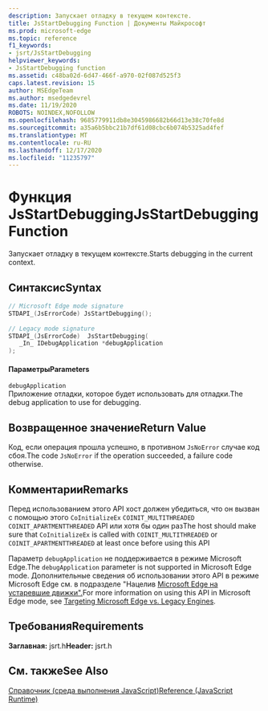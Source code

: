 ```yaml
---
description: Запускает отладку в текущем контексте.
title: JsStartDebugging Function | Документы Майкрософт
ms.prod: microsoft-edge
ms.topic: reference
f1_keywords:
- jsrt/JsStartDebugging
helpviewer_keywords:
- JsStartDebugging function
ms.assetid: c48ba02d-6d47-466f-a970-02f087d525f3
caps.latest.revision: 15
author: MSEdgeTeam
ms.author: msedgedevrel
ms.date: 11/19/2020
ROBOTS: NOINDEX,NOFOLLOW
ms.openlocfilehash: 9685779911db8e3045986682b66d13e38c70fe8d
ms.sourcegitcommit: a35a6b5bbc21b7df61d08cbc6b074b5325ad4fef
ms.translationtype: MT
ms.contentlocale: ru-RU
ms.lasthandoff: 12/17/2020
ms.locfileid: "11235797"
---
```

# <span data-ttu-id="3f9c7-103">Функция JsStartDebugging</span><span class="sxs-lookup"><span data-stu-id="3f9c7-103">JsStartDebugging Function</span></span>

<span data-ttu-id="3f9c7-104">Запускает отладку в текущем контексте.</span><span class="sxs-lookup"><span data-stu-id="3f9c7-104">Starts debugging in the current context.</span></span>  
  
## <span data-ttu-id="3f9c7-105">Синтаксис</span><span class="sxs-lookup"><span data-stu-id="3f9c7-105">Syntax</span></span>  
  
```cpp  
// Microsoft Edge mode signature  
STDAPI_(JsErrorCode) JsStartDebugging();  
  
// Legacy mode signature  
STDAPI_(JsErrorCode)  JsStartDebugging(  
   _In_ IDebugApplication *debugApplication  
);  
```  
  
#### <span data-ttu-id="3f9c7-106">Параметры</span><span class="sxs-lookup"><span data-stu-id="3f9c7-106">Parameters</span></span>  
 `debugApplication`  
 <span data-ttu-id="3f9c7-107">Приложение отладки, которое будет использовать для отладки.</span><span class="sxs-lookup"><span data-stu-id="3f9c7-107">The debug application to use for debugging.</span></span>  
  
## <span data-ttu-id="3f9c7-108">Возвращенное значение</span><span class="sxs-lookup"><span data-stu-id="3f9c7-108">Return Value</span></span>  
 <span data-ttu-id="3f9c7-109">Код, если операция прошла успешно, в противном `JsNoError` случае код сбоя.</span><span class="sxs-lookup"><span data-stu-id="3f9c7-109">The code `JsNoError` if the operation succeeded, a failure code otherwise.</span></span>  
  
## <span data-ttu-id="3f9c7-110">Комментарии</span><span class="sxs-lookup"><span data-stu-id="3f9c7-110">Remarks</span></span>  
 <span data-ttu-id="3f9c7-111">Перед использованием этого API хост должен убедиться, что он вызван с помощью этого `CoInitializeEx` `COINIT_MULTITHREADED` `COINIT_APARTMENTTHREADED` API или хотя бы один раз</span><span class="sxs-lookup"><span data-stu-id="3f9c7-111">The host should make sure that `CoInitializeEx` is called with `COINIT_MULTITHREADED` or `COINIT_APARTMENTTHREADED` at least once before using this API</span></span>  
  
 <span data-ttu-id="3f9c7-112">Параметр `debugApplication` не поддерживается в режиме Microsoft Edge.</span><span class="sxs-lookup"><span data-stu-id="3f9c7-112">The `debugApplication` parameter is not supported in Microsoft Edge mode.</span></span> <span data-ttu-id="3f9c7-113">Дополнительные сведения об использовании этого API в режиме Microsoft Edge см. в подразделе "Нацелив [Microsoft Edge на устаревшие движки".](../chakra-hosting/targeting-edge-vs-legacy-engines-in-jsrt-apis.md)</span><span class="sxs-lookup"><span data-stu-id="3f9c7-113">For more information on using this API in Microsoft Edge mode, see [Targeting Microsoft Edge vs. Legacy Engines](../chakra-hosting/targeting-edge-vs-legacy-engines-in-jsrt-apis.md).</span></span>  
  
## <span data-ttu-id="3f9c7-114">Требования</span><span class="sxs-lookup"><span data-stu-id="3f9c7-114">Requirements</span></span>  
 <span data-ttu-id="3f9c7-115">**Заглавная:** jsrt.h</span><span class="sxs-lookup"><span data-stu-id="3f9c7-115">**Header:** jsrt.h</span></span>  
  
## <span data-ttu-id="3f9c7-116">См. также</span><span class="sxs-lookup"><span data-stu-id="3f9c7-116">See Also</span></span>  
 [<span data-ttu-id="3f9c7-117">Справочник (среда выполнения JavaScript)</span><span class="sxs-lookup"><span data-stu-id="3f9c7-117">Reference (JavaScript Runtime)</span></span>](../chakra-hosting/reference-javascript-runtime.md)

